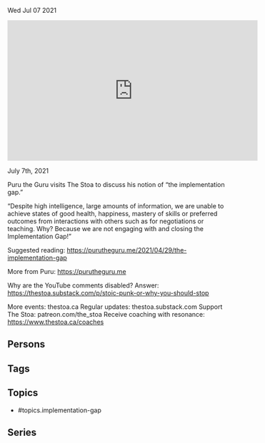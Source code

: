 



Wed Jul 07 2021

<iframe width="560" height="315" src="https://www.youtube.com/embed/IToTDzykXrs" title="The Implementation Gap w/ Puru the Guru" frameborder="0" allow="accelerometer; autoplay; clipboard-write; encrypted-media; gyroscope; picture-in-picture" allowfullscreen ></iframe>

July 7th, 2021

Puru the Guru visits The Stoa to discuss his notion of “the implementation gap.”

“Despite high intelligence, large amounts of information, we are unable to achieve states of good health, happiness, mastery of skills or preferred outcomes from interactions with others such as for negotiations or teaching. Why? Because we are not engaging with and closing the Implementation Gap!”

Suggested reading: https://purutheguru.me/2021/04/29/the-implementation-gap

More from Puru: https://purutheguru.me

Why are the YouTube comments disabled? Answer: https://thestoa.substack.com/p/stoic-punk-or-why-you-should-stop

More events: thestoa.ca
Regular updates: thestoa.substack.com
Support The Stoa: patreon.com/the_stoa
Receive coaching with resonance: https://www.thestoa.ca/coaches

## Persons



## Tags



## Topics

- #topics.implementation-gap

## Series



